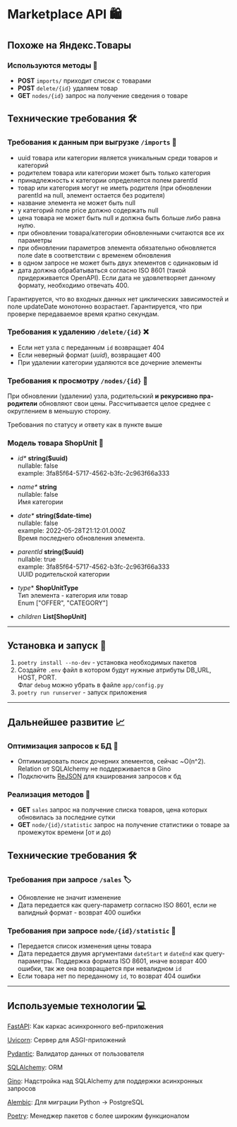 # Marketplace API 🛍️

## Похоже на Яндекс.Товары

### Используются методы 🔧

* **POST** `imports/` приходит список с товарами 
* **POST** `delete/{id}` удаляем товар
* **GET** `nodes/{id}` запрос на получение сведения о товаре

## Технические требования 🛠️

### Требования к данным при выгрузке `/imports` 🔺

* uuid товара или категории является уникальным среди товаров и категорий
* родителем товара или категории может быть только категория
* принадлежность к категории определяется полем parentId
* товар или категория могут не иметь родителя (при обновлении parentId на null, элемент остается без родителя)
* название элемента не может быть null
* у категорий поле price должно содержать null
* цена товара не может быть null и должна быть больше либо равна нулю.
* при обновлении товара/категории обновленными считаются все их параметры
* при обновлении параметров элемента обязательно обновляется поле date в соответствии с временем обновления
* в одном запросе не может быть двух элементов с одинаковым id
* дата должна обрабатываться согласно ISO 8601 (такой придерживается OpenAPI). Если дата не удовлетворяет данному формату, необходимо отвечать 400.

Гарантируется, что во входных данных нет циклических зависимостей и поле updateDate монотонно возрастает. Гарантируется, что при проверке передаваемое время кратно секундам.

### Требования к удалению `/delete/{id}` ❌

* Если нет узла с переданным `id` возвращает 404
* Если неверный формат (*uuid*), возвращает 400
* При удалении категории удаляются все дочерние элементы

### Требования к просмотру `/nodes/{id}` 👀

При обновлении (удалении) узла, родительский **и рекурсивно пра-родители** обновляют свои цены. Рассчитывается целое среднее с округлением в меньшую сторону.

Требования по статусу и ответу как в пункте выше

### Модель товара ShopUnit 🛒
* _id*_	**string($uuid)** <br>
  nullable: false <br>
  example: 3fa85f64-5717-4562-b3fc-2c963f66a333

* _name*_	**string** <br>
nullable: false <br>
Имя категории

* _date*_	**string($date-time)** <br>
nullable: false <br>
example: 2022-05-28T21:12:01.000Z <br>
Время последнего обновления элемента.

* _parentId_	**string($uuid)** <br>
nullable: true <br>
example: 3fa85f64-5717-4562-b3fc-2c963f66a333 <br>
UUID родительской категории

* *type**	**ShopUnitType** <br>
Тип элемента - категория или товар <br>
Enum ["OFFER", "CATEGORY"]

* *children* **List[ShopUnit]**

---

## Установка и запуск 🎯

1. `poetry install --no-dev` - установка необходимых пакетов
2. Создайте `.env` файл в котором будут нужные атрибуты DB_URL, HOST, PORT. <br>
    Флаг `debug` можно убрать в файле `app/config.py`
3. `poetry run runserver` - запуск приложения

---

## Дальнейшее развитие 📈

### Оптимизация запросов к БД 💽

* Оптимизировать поиск дочерних элементов, сейчас ~O(n^2). Relation от SQLAlchemy не поддерживается в Gino
* Подключить [ReJSON](https://redis.io/docs/stack/json/) для кэширования запросов к бд

### Реализация методов 🔧

* **GET** `sales` запрос на получение списка товаров, цена которых обновилась за последние сутки
* **GET** `node/{id}/statistic` запрос на получение статистики о товаре за промежуток времени [от и до)

## Технические требования 🛠️

### Требования при запросе `/sales` 🏷️

* Обновление не значит изменение
* Дата передается как query-параметр согласно ISO 8601, если не валидный формат - возврат 400 ошибки

### Требования при запросе `node/{id}/statistic` 📝

* Передается список изменения цены товара
* Дата передается двумя аргументами `dateStart` и `dateEnd` как query-параметры. Поддержка формата ISO 8601,
иначе возврат 400 ошибки, так же она возвращается при невалидном `id`
* Если товара нет по переданному `id`, то возврат 404 ошибки

---

## Используемые технологии 💻

[FastAPI](https://fastapi.tiangolo.com/): Как каркас асинхронного веб-приложения

[Uvicorn](https://www.uvicorn.org/): Сервер для ASGI-приложений

[Pydantic](https://pydantic-docs.helpmanual.io/): Валидатор данных от пользователя

[SQLAlchemy](https://www.sqlalchemy.org/): ORM

[Gino](https://python-gino.org/): Надстройка над SQLAlchemy для поддержки асинхронных запросов

[Alembic](https://alembic.sqlalchemy.org/en/latest/): Для миграции Python -> PostgreSQL

[Poetry](https://python-poetry.org/): Менеджер пакетов с более широким функционалом
